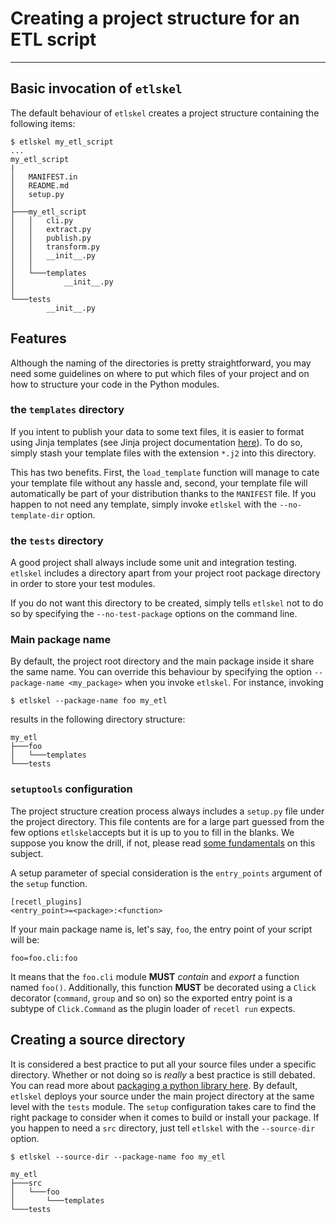 # Creating a project structure for an ETL script

--- 

## Basic invocation of `etlskel`
The default behaviour of `etlskel` creates a project structure 
containing the following items:
``` vim
$ etlskel my_etl_script
...
my_etl_script
|
│   MANIFEST.in
│   README.md
│   setup.py
│
├───my_etl_script
│   │   cli.py
│   │   extract.py
│   │   publish.py
│   │   transform.py
│   │   __init__.py
│   │
│   └───templates
│           __init__.py
│
└───tests
        __init__.py

```

## Features
Although the naming of the directories is pretty straightforward, you 
may need some guidelines on where to put which files of your project 
and on how to structure your code in the Python modules.

### the `templates` directory
If you intent to publish your data to some text files, it is easier 
to format using Jinja templates (see Jinja project documentation 
[here](https://jinja.palletsprojects.com/en/2.10.x/)). To do so, 
simply stash your template files with the extension `*.j2` into 
this directory. 

This has two benefits. First, the `load_template` function will manage 
to cate your template file without any hassle and, second, your 
template file will automatically be part of your distribution thanks 
to the `MANIFEST` file.
If you happen to not need any template, simply invoke `etlskel` 
with the `--no-template-dir` option.

### the `tests` directory
A good project shall always include some unit and integration testing. 
`etlskel` includes a directory apart from your project root package 
directory in order to store your test modules. 

If you do not want this directory to be created, simply tells 
`etlskel` not to do so by specifying the `--no-test-package` 
options on the command line.

### Main package name

By default, the project root directory and the main package inside 
it share the same name. You can override this behaviour by specifying 
the option `--package-name <my_package>` when you invoke `etlskel`.
For instance, invoking
``` vim
$ etlskel --package-name foo my_etl
```
results in the following directory structure:
```vim
my_etl
├───foo
│   └───templates
└───tests
```


### `setuptools` configuration
The project structure creation process always includes a `setup.py` 
file under the project directory. This file contents are for a large 
part guessed from the few options `etlskel`accepts but it is up to you 
to fill in the blanks. We suppose you know the drill, if not, please 
read [some fundamentals](https://packaging.python.org/tutorials/packaging-projects/) 
on this subject.

A setup parameter of special consideration is the `entry_points` 
argument of the `setup` function.
``` vim
[recetl_plugins]
<entry_point>=<package>:<function>
```

If your main package name is, let's say, `foo`, the entry point of 
your script will be:
```vim
foo=foo.cli:foo
```

It means that the `foo.cli` module **MUST** _contain_ and _export_ a 
function named `foo()`.
Additionally, this function **MUST** be decorated using a `Click` 
decorator (`command`, `group` and so on) so the exported entry point 
is a subtype of `Click.Command` as the plugin loader of `recetl run` 
expects.

## Creating a source directory
It is considered a best practice to put all your source files under a 
specific directory. Whether or not doing so is *really* a best practice 
is still debated. You can read more about 
[packaging a python library here](https://blog.ionelmc.ro/2014/05/25/python-packaging/).
By default, `etlskel` deploys your source under the main project 
directory at the same level with the `tests` module. The `setup` 
configuration takes care to find the right package to consider when it 
comes to build or install your package.
If you happen to need a `src` directory, just tell `etlskel` with 
the `--source-dir` option.
``` vim
$ etlskel --source-dir --package-name foo my_etl

my_etl
├───src
│   └───foo
│       └───templates
└───tests
``` 